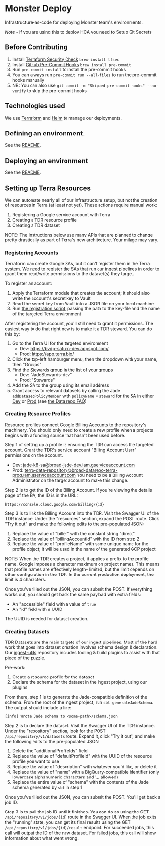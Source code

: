 # Monster Deploy
Infrastructure-as-code for deploying Monster team's environments.

_Note_ - if you are using this to deploy HCA you need to [Setup Git Secrets](https://dsp-security.broadinstitute.org/platform-security-categories/git/setup-git-secrets)

## Before Contributing
1. Install [Terraform Security Check](https://aquasecurity.github.io/tfsec/v1.28.1/guides/installation/) `brew install tfsec`
2. Install [Github Pre-Commit Hooks](https://pre-commit.com/#install) `brew install pre-commit`
3. Run `pre-commit install` to install the pre-commit hooks
4. You can always run `pre-commit run --all-files` to run the pre-commit hooks manually
5. NB: You can also use `git commit -m "Skipped pre-commit hooks" --no-verify` to skip the pre-commit hooks

## Technologies used
We use [Terraform](https://www.terraform.io/docs/index.html) and
[Helm](https://helm.sh/docs/) to manage our deployments.

## Defining an environment.
See the [README](environments/README.md).

## Deploying an environment
See the [README](hack/README.md).

## Setting up Terra Resources
We can automate nearly all of our infrastructure setup, but not the creation of
resources in Terra (at least not yet). These actions require manual work:
1. Registering a Google service account with Terra
2. Creating a TDR resource profile
3. Creating a TDR dataset

NOTE: The instructions below use many APIs that are planned to change pretty
drastically as part of Terra's new architecture. Your milage may vary.

### Registering Accounts
Terraform can create Google SAs, but it can't register them in the Terra system.
We need to register the SAs that run our ingest pipelines in order to grant them
read/write permissions to the dataset(s) they target.

To register an account:
1. Apply the Terraform module that creates the account; it should also write the
   account's secret key to Vault
2. Read the secret key from Vault into a JSON file on your local machine
3. Run [the registration script](./hack/register-service-account), passing the path
   to the key-file and the name of the targeted Terra environment

After registering the account, you'll still need to grant it permissions. The easiest
way to do that right now is to make it a TDR steward. You can do this by:
1. Go to the Terra UI for the targeted environment
   * Dev: https://bvdp-saturn-dev.appspot.com/
   * Prod: https://app.terra.bio/
2. Click the top-left hamburger menu, then the dropdown with your name, then "Groups"
3. Find the Stewards group in the list of your groups
   * Dev: "JadeStewards-dev"
   * Prod: "Stewards"
4. Add the SA to the group using its email address
5. Grant access to relevant datasets by calling the Jade `addDatasetPolicyMember` with `policyName` = `steward` for the SA 
   in either [Dev](https://jade.datarepo-dev.broadinstitute.org/swagger-ui.html#/repository/addDatasetPolicyMember)
   or [Prod](https://jade-terra.datarepo-prod.broadinstitute.org/swagger-ui.html#/repository/addDatasetPolicyMember)
   (see [the Data repo FAQ](https://docs.google.com/document/d/1WDtW5TyX8Nwb0GkNxltmICCxj2qThQrDtMFkUW9K9l0))

### Creating Resource Profiles
Resource profiles connect Google Billing Accounts to the repository's machinery. You
should only need to create a new profile when a projects begins with a funding source
that hasn't been used before.

Step 1 of setting up a profile is ensuring the TDR can access the targeted account.
Grant the TDR's service account "Billing Account User" permissions on the account.
* Dev: jade-k8-sa@broad-jade-dev.iam.gserviceaccount.com
* Prod: terra-data-repository@broad-datarepo-terra-prod.iam.gserviceaccount.com
You need to be a Billing Account Administrator on the target account to make this change.

Step 2 is to get the ID of the Billing Account. If you're viewing the details page
of the BA, the ID is in the URL:
```
https://console.cloud.google.com/billing/{id}
```

Step 3 is to link the Billing Account into the TDR. Visit the Swagger UI of the TDR instance.
Under the "resources" section, expand the POST route. Click "Try it out" and make the following
edits to the pre-populated JSON:
1. Replace the value of "biller" with the constant string "direct"
2. Replace the value of "billingAccountId" with the ID from step 2
3. Replace the value of "profileName" with some unique name for the profile object; it will be
   used in the name of the generated GCP project

NOTE: When the TDR creates a project, it applies a prefix to the profile name. Google imposes
a character maximum on project names. This means that profile names are effectively length-
limited, but the limit depends on other configuration in the TDR. In the current production
deployment, the limit is 4 characters.

Once you've filled out the JSON, you can submit the POST. If everything works out, you should
get back the same payload with extra fields:
* An "accessible" field with a value of `true`
* An "id" field with a UUID

The UUID is needed for dataset creation.

### Creating Datasets
TDR Datasets are the main targets of our ingest pipelines. Most of the hard work that goes into
dataset creation involves schema design & declaration. Our [ingest-utils](https://github.com/DataBiosphere/ingest-utils)
repository includes tooling & build plugins to assist with that piece of the puzzle.

Pre-work:
1. Create a resource profile for the dataset
2. Declare the schema for the dataset in the ingest project, using our plugins

From there, step 1 is to generate the Jade-compatible definition of the schema. From the root
of the ingest project, run `sbt generateJadeSchema`. The output should include a line:
```
[info] Wrote Jade schema to <some-path>/schema.json
```

Step 2 is to declare the dataset. Visit the Swagger UI of the TDR instance.
Under the "repository" section, look for the POST `/api/repository/v1/datasets` route.
Expand it, click "Try it out", and make the following edits to the pre-populated JSON:
1. Delete the "additionalProfileIds" field
2. Replace the value of "defaultProfileId" with the UUID of the resource profile you want to use
3. Replace the value of "description" with whatever you'd like, or delete it
4. Replace the value of "name" with a BigQuery-compatible identifier (only lowercase alphanumeric characters and '_' allowed)
5. Replace the entire value of "schema" with the contents of the Jade schema generated
   by `sbt` in step 1

Once you've filled out the JSON, you can submit the POST. You'll get back a job ID.

Step 3 is to poll the job ID until it finishes. You can do so using the GET `/api/repository/v1/jobs/{id}`
route in the Swagger UI. When the job exits the "running" state, you can get its final results using
the GET `/api/repository/v1/jobs/{id}/result` endpoint. For succeeded jobs, this call will output
the ID of the new dataset. For failed jobs, this call will show information about what went wrong.
